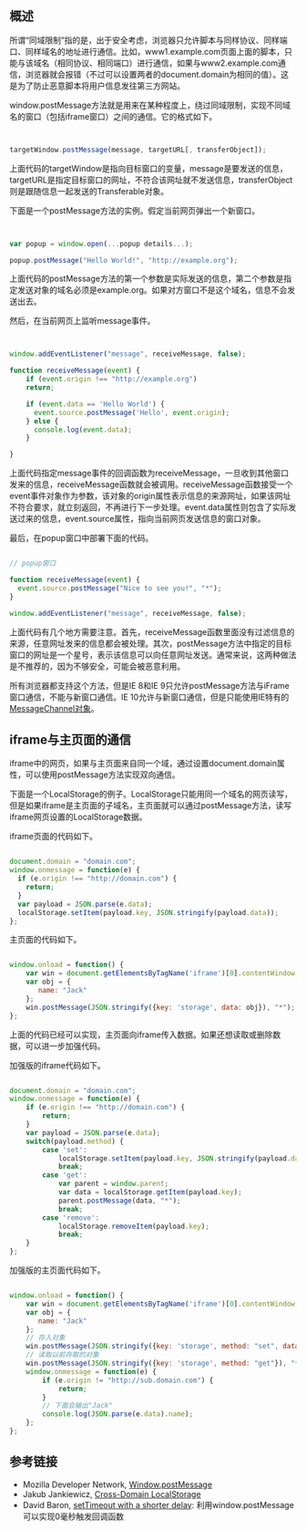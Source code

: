 ## 概述

所谓“同域限制”指的是，出于安全考虑，浏览器只允许脚本与同样协议、同样端口、同样域名的地址进行通信。比如，www1.example.com页面上面的脚本，只能与该域名（相同协议、相同端口）进行通信，如果与www2.example.com通信，浏览器就会报错（不过可以设置两者的document.domain为相同的值）。这是为了防止恶意脚本将用户信息发往第三方网站。

window.postMessage方法就是用来在某种程度上，绕过同域限制，实现不同域名的窗口（包括iframe窗口）之间的通信。它的格式如下。

```javascript


targetWindow.postMessage(message, targetURL[, transferObject]);

```

上面代码的targetWindow是指向目标窗口的变量，message是要发送的信息，targetURL是指定目标窗口的网址，不符合该网址就不发送信息，transferObject则是跟随信息一起发送的Transferable对象。

下面是一个postMessage方法的实例。假定当前网页弹出一个新窗口。

```javascript


var popup = window.open(...popup details...);

popup.postMessage("Hello World!", "http://example.org");

```

上面代码的postMessage方法的第一个参数是实际发送的信息，第二个参数是指定发送对象的域名必须是example.org。如果对方窗口不是这个域名，信息不会发送出去。

然后，在当前网页上监听message事件。

```javascript


window.addEventListener("message", receiveMessage, false);

function receiveMessage(event) {
	if (event.origin !== "http://example.org")
    return;

	if (event.data == 'Hello World') {
      event.source.postMessage('Hello', event.origin);
    } else {
      console.log(event.data);
    }

}

```

上面代码指定message事件的回调函数为receiveMessage，一旦收到其他窗口发来的信息，receiveMessage函数就会被调用。receiveMessage函数接受一个event事件对象作为参数，该对象的origin属性表示信息的来源网址，如果该网址不符合要求，就立刻返回，不再进行下一步处理。event.data属性则包含了实际发送过来的信息，event.source属性，指向当前网页发送信息的窗口对象。

最后，在popup窗口中部署下面的代码。

```javascript

// popup窗口

function receiveMessage(event) {
  event.source.postMessage("Nice to see you!", "*");
}

window.addEventListener("message", receiveMessage, false);

```

上面代码有几个地方需要注意。首先，receiveMessage函数里面没有过滤信息的来源，任意网址发来的信息都会被处理。其次，postMessage方法中指定的目标窗口的网址是一个星号，表示该信息可以向任意网址发送。通常来说，这两种做法是不推荐的，因为不够安全，可能会被恶意利用。

所有浏览器都支持这个方法，但是IE 8和IE 9只允许postMessage方法与iFrame窗口通信，不能与新窗口通信。IE 10允许与新窗口通信，但是只能使用IE特有的[MessageChannel对象](http://msdn.microsoft.com/en-us/library/windows/apps/hh441303.aspx)。

## iframe与主页面的通信

iframe中的网页，如果与主页面来自同一个域，通过设置document.domain属性，可以使用postMessage方法实现双向通信。

下面是一个LocalStorage的例子。LocalStorage只能用同一个域名的网页读写，但是如果iframe是主页面的子域名，主页面就可以通过postMessage方法，读写iframe网页设置的LocalStorage数据。

iframe页面的代码如下。

```javascript

document.domain = "domain.com";
window.onmessage = function(e) {
  if (e.origin !== "http://domain.com") {
    return;
  }
  var payload = JSON.parse(e.data);
  localStorage.setItem(payload.key, JSON.stringify(payload.data));
};

```

主页面的代码如下。

```javascript

window.onload = function() {
    var win = document.getElementsByTagName('iframe')[0].contentWindow;
    var obj = {
       name: "Jack"
    };
    win.postMessage(JSON.stringify({key: 'storage', data: obj}), "*");
};

```

上面的代码已经可以实现，主页面向iframe传入数据。如果还想读取或删除数据，可以进一步加强代码。

加强版的iframe代码如下。

```javascript

document.domain = "domain.com";
window.onmessage = function(e) {
    if (e.origin !== "http://domain.com") {
        return;
    }
    var payload = JSON.parse(e.data);
    switch(payload.method) {
        case 'set':
            localStorage.setItem(payload.key, JSON.stringify(payload.data));
            break;
        case 'get':
            var parent = window.parent;
            var data = localStorage.getItem(payload.key);
            parent.postMessage(data, "*");
            break;
        case 'remove':
            localStorage.removeItem(payload.key);
            break;
    }
};

```

加强版的主页面代码如下。

```javascript

window.onload = function() {
    var win = document.getElementsByTagName('iframe')[0].contentWindow;
    var obj = {
       name: "Jack"
    };
    // 存入对象
    win.postMessage(JSON.stringify({key: 'storage', method: "set", data: obj}), "*");
    // 读取以前存取的对象
    win.postMessage(JSON.stringify({key: 'storage', method: "get"}), "*");
    window.onmessage = function(e) {
        if (e.origin != "http://sub.domain.com") {
            return;
        }
        // 下面会输出"Jack"
        console.log(JSON.parse(e.data).name);
    };
};

```

## 参考链接

- Mozilla Developer Network, [Window.postMessage](https://developer.mozilla.org/en-US/docs/Web/API/window.postMessage)
- Jakub Jankiewicz, [Cross-Domain LocalStorage](http://jcubic.wordpress.com/2014/06/20/cross-domain-localstorage/)
- David Baron, [setTimeout with a shorter delay](http://dbaron.org/log/20100309-faster-timeouts): 利用window.postMessage可以实现0毫秒触发回调函数
